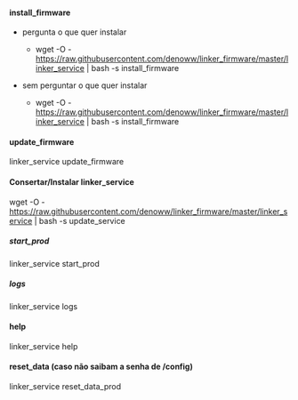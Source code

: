#### install_firmware

- pergunta o que quer instalar

  - wget -O - https://raw.githubusercontent.com/denoww/linker_firmware/master/linker_service | bash -s install_firmware

- sem perguntar o que quer instalar

  - wget -O - https://raw.githubusercontent.com/denoww/linker_firmware/master/linker_service | bash -s install_firmware

#### update_firmware

linker_service update_firmware

#### Consertar/Instalar linker_service

wget -O - https://raw.githubusercontent.com/denoww/linker_firmware/master/linker_service | bash -s update_service

##### start_prod

linker_service start_prod

##### logs

linker_service logs

#### help

linker_service help

#### reset_data (caso não saibam a senha de /config)

linker_service reset_data_prod
